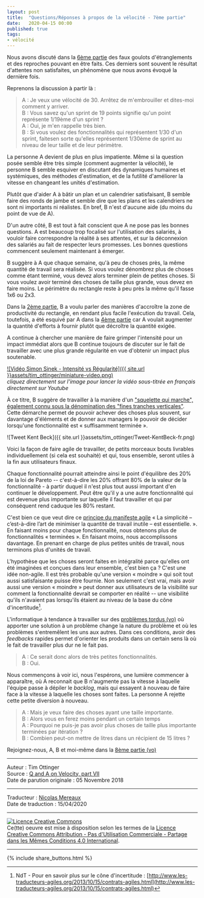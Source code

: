 ```yaml
---
layout: post
title:  "Questions/Réponses à propos de la vélocité - 7ème partie"
date:   2020-04-15 00:00
published: true
tags:
- vélocité
---
```


Nous avons discuté dans la [6ème partie](http://www.les-traducteurs-agiles.org/2020/03/26/questions-reponses-a-propos-de-la-velocite-6eme-partie.html) des faux goulots d'étranglements et des reproches pouvant en être faits. Ces derniers sont souvent le résultat d'attentes non satisfaites, un phénomène que nous avons évoqué la dernière fois.

Reprenons la discussion à partir là :

> A : Je veux une vélocité de 30. Arrêtez de m'embrouiller et dites-moi comment y arriver.  
> B : Vous savez qu'un sprint de 19 points signifie qu'un point représente 1/19ème d'un sprint ?  
> A : Oui, je m'en rappelle très bien.  
> B : Si vous voulez des fonctionnalités qui représentent 1/30 d'un sprint, faitesen sorte qu'elles représentent 1/30ème de sprint au niveau de leur taille et de leur périmètre.

La personne A devient de plus en plus impatiente. Même si la question posée semble être très simple (comment augmenter la vélocité), le personne B semble esquiver en discutant des dynamiques humaines et systémiques, des méthodes d'estimation, et de la futilité d'améliorer la vitesse en changeant les unités d'estimation.  

Plutôt que d'aider A à bâtir un plan et un calendrier satisfaisant, B semble faire des ronds de jambe et semble dire que les plans et les calendriers ne sont ni importants ni réalistes. En bref, B n'est d'aucune aide (du moins du point de vue de A).

D'un autre côté, B est tout à fait conscient que A ne pose pas les bonnes questions. A est beaucoup trop focalisé sur l'utilisation des salariés, à vouloir faire correspondre la réalité à ses attentes, et sur la déconnexion des salariés au fait de respecter leurs promesses. Les bonnes questions commencent seulement maintenant à émerger.

B suggère à A que chaque semaine, qu'à peu de choses près, la même quantité de travail sera réalisée. Si vous voulez dénombrez plus de choses comme étant terminé, vous devez alors terminer plein de petites choses. Si vous voulez avoir terminé des choses de taille plus grande, vous devez en faire moins. Le périmètre du rectangle reste à peu près la même qu'il fasse 1x6 ou 2x3.

Dans la [2ème partie](http://www.les-traducteurs-agiles.org/2019/01/29/questions-reponses-a-propos-de-la-velocite-2eme-partie.html), B a voulu parler des manières d'accroître la zone de productivité du rectangle, en rendant plus facile l'exécution du travail. Cela, toutefois, a été esquivé par A dans la [4ème partie](http://www.les-traducteurs-agiles.org/2019/05/26/questions-reponses-a-propos-de-la-velocite-4eme-partie.html) car A voulait augmenter la quantité d'efforts à fournir plutôt que décroître la quantité exigée.

A continue à chercher une manière de faire grimper l'intensité pour un impact immédiat alors que B continue toujours de discuter sur le fait de travailler avec une plus grande régularité en vue d'obtenir un impact plus soutenable.

[![Vidéo Simon Sinek - Intensité vs Régularité]({{ site.url }}assets/tim_ottinger/miniature-video.png)](https://www.youtube.com/watch?v=y5OV3RmXhbg&hl=es&cc_lang_pref=fr%3Fcc_load_policy)  
_cliquez directement sur l'image pour lancer la vidéo sous-titrée en français directement sur Youtube_

À ce titre, B suggère de travailler à la manière d'un ["squelette qui marche", également connu sous la dénomination des "fines tranches verticales"](https://www.industriallogic.com/blog/evolution-cupcakes-and-skeletons/). Cette démarche permet de pouvoir achever des choses plus souvent, sur davantage d'éléments et de donner aux managers le pouvoir de décider lorsqu'une fonctionnalité est « suffisamment terminée ».

![Tweet Kent Beck]({{ site.url }}assets/tim_ottinger/Tweet-KentBeck-fr.png)

Voici la façon de faire agile de travailler, de petits morceaux bouts livrables individuellement (si cela est souhaité) et qui, tous ensemble, seront utiles à la fin aux utilisateurs finaux.

Chaque fonctionnalité pourrait atteindre ainsi le point d'équilibre des 20% de la loi de Pareto -- c'est-à-dire les 20% offrant 80% de la valeur de la fonctionnalité - à partir duquel il n'est plus tout aussi important d'en continuer le développement. Peut être qu'il y a une autre fonctionnalité qui est devenue plus importante sur laquelle il faut travailler et qui par conséquent rend caduque les 80% restant.

C'est bien ce que veut dire ce [principe du manifeste agile](https://agilemanifesto.org/iso/fr/principles.html) « La simplicité – c’est-à-dire l’art de minimiser la quantité de travail inutile – est essentielle. ». En faisant moins pour chaque fonctionnalité, nous obtenons plus de fonctionnalités « terminées ». En faisant moins, nous accomplissons davantage. En prenant en charge de plus petites unités de travail, nous terminons plus d'unités de travail.

L'hypothèse que les choses seront faites en intégralité parce qu'elles ont été imaginées et conçues dans leur ensemble, c'est bien ça ? C'est une idée non-agile. Il est très probable qu'une version « moindre » qui soit tout aussi satisfaisante puisse être fournie. Non seulement c'est vrai, mais avoir aussi une version « moindre » peut donner aux utilisateurs de la visibilité sur comment la fonctionnalité devrait se comporter en réalité -- une visibilité qu'ils n'avaient pas lorsqu'ils étaient au niveau de la base du cône d'incertitude[^1].  

L'informatique à tendance à travailler sur des [problèmes tordus (vo)](https://www.wickedproblems.com/1_wicked_problems.php) où apporter une solution à un problème change la nature du problème et où les problèmes s'entremêlent les uns aux autres. Dans ces conditions, avoir des _feedbacks_ rapides permet d'orienter les produits dans un certain sens là où le fait de travailler plus dur ne le fait pas.

> A : Ce serait donc alors de très petites fonctionnalités.  
> B : Oui.

Nous commençons à voir ici, nous l'espérons, une lumière commencer à apparaître, où A reconnait que B n'augmente pas la vitesse à laquelle l'équipe passe à dépiler le _backlog_, mais qui essayent à nouveau de faire face à la vitesse à laquelle les choses sont faites. La personne A rejette cette petite diversion à nouveau.  

> A : Mais je veux faire des choses ayant une taille importante.  
> B : Alors vous en ferez moins pendant un certain temps  
> A : Pourquoi ne puis-je pas avoir plus choses de taille plus importante terminées par itération ?  
> B : Combien peut-on mettre de litres dans un récipient de 15 litres ?  

Rejoignez-nous, A, B et moi-même dans la [8ème partie (vo)](https://agileotter.blogspot.com/2018/12/q-and-on-velocity-part-viii.html)

[^1]: NdT - Pour en savoir plus sur le cône d'incertitude : [http://www.les-traducteurs-agiles.org/2013/10/15/contrats-agiles.html](http://www.les-traducteurs-agiles.org/2013/10/15/contrats-agiles.html)

---
Auteur : Tim Ottinger  
Source : [Q and A on Velocity, part VII](http://agileotter.blogspot.com/2018/11/q-and-on-velocity-part-vii.html)  
Date de parution originale : 05 Novembre 2018  

---
Traducteur : [Nicolas Mereaux](http://www.les-traducteurs-agiles.org/traducteurs/)  
Date de traduction : 15/04/2020  

---

<a rel="license" href="http://creativecommons.org/licenses/by-nc-sa/4.0/"><img alt="Licence Creative Commons" style="border-width:0" src="http://i.creativecommons.org/l/by-nc-sa/4.0/88x31.png" /></a><br />Ce(tte) oeuvre est mise à disposition selon les termes de la <a rel="license" href="http://creativecommons.org/licenses/by-nc-sa/4.0/">Licence Creative Commons Attribution - Pas d'Utilisation Commerciale - Partage dans les Mêmes Conditions 4.0 International</a>.

---

{% include share_buttons.html %}
